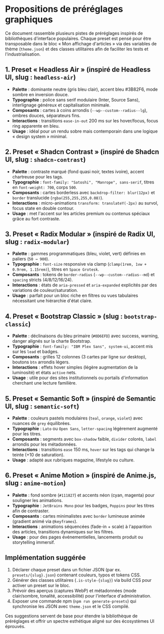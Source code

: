 # Propositions de préréglages graphiques

Ce document rassemble plusieurs pistes de préréglages inspirés de bibliothèques d'interface populaires. Chaque preset est pensé pour être transposable dans le bloc « Mon affichage d'articles » via des variables de thème (`theme.json`) et des classes utilitaires afin de faciliter les tests et l'industrialisation.

## 1. Preset « Headless Air » (inspiré de Headless UI, slug : `headless-air`)
- **Palette** : dominante neutre (gris bleu clair), accent bleu #3B82F6, mode sombre en inversion douce.
- **Typographie** : police sans serif modulaire (Inter, Source Sans), interlignage généreux et capitalisation minimale.
- **Composants** : cartes à coins arrondis (`--wp--custom--radius--lg`), ombres douces, séparateurs fins.
- **Interactions** : transitions `ease-in-out` 200 ms sur les hover/focus, focus ring apparente en bleu.
- **Usage** : idéal pour un rendu sobre mais contemporain dans une logique « design system » minimal.

## 2. Preset « Shadcn Contrast » (inspiré de Shadcn UI, slug : `shadcn-contrast`)
- **Palette** : contraste marqué (fond quasi noir, textes ivoire), accent chartreuse pour les tags.
- **Typographie** : `font-family: "Satoshi", "Manrope", sans-serif`, titres en `font-weight: 700`, corps `500`.
- **Composants** : cartes borderless avec `backdrop-filter: blur(12px)` et `border` translucide (`rgba(255,255,255,0.08)`).
- **Interactions** : micro-animations `transform: translateY(-2px)` au survol, focus state en double contour.
- **Usage** : met l'accent sur les articles premium ou contenus spéciaux grâce au fort contraste.

## 3. Preset « Radix Modular » (inspiré de Radix UI, slug : `radix-modular`)
- **Palette** : gammes programmatiques (bleu, violet, vert) définies en paliers (`50 → 900`).
- **Typographie** : `font-size` responsive via clamp (`clamp(1rem, 1vw + 0.9rem, 1.15rem)`), titres en `Space Grotesk`.
- **Composants** : tokens de `border-radius` (`--wp--custom--radius--md`) et `spacing` stricts (4/8/12/16/24).
- **Interactions** : états de `aria-pressed` et `aria-expanded` explicités par des variations de couleur/saturation.
- **Usage** : parfait pour un bloc riche en filtres ou vues tabulaires nécessitant une hiérarchie d'état claire.

## 4. Preset « Bootstrap Classic » (slug : `bootstrap-classic`)
- **Palette** : déclinaisons du bleu primaire (`#0D6EFD`) avec success, warning, danger alignés sur la charte Bootstrap.
- **Typographie** : `font-family: "IBM Plex Sans", system-ui`, accent mis sur les `lead` et badges.
- **Composants** : grilles 12 colonnes (3 cartes par ligne sur desktop), boutons `btn` arrondis légers.
- **Interactions** : effets hover simples (légère augmentation de la luminosité) et états `active` nets.
- **Usage** : utile pour des sites institutionnels ou portails d'information cherchant une lecture familière.

## 5. Preset « Semantic Soft » (inspiré de Semantic UI, slug : `semantic-soft`)
- **Palette** : couleurs pastels modulaires (`teal`, `orange`, `violet`) avec nuances de `grey` équilibrées.
- **Typographie** : `Lato` ou `Open Sans`, `letter-spacing` légèrement augmenté pour les titres.
- **Composants** : segments avec `box-shadow` faible, `divider` colorés, `label` arrondis pour les métadonnées.
- **Interactions** : transitions `ease` 150 ms, `hover` sur les tags qui change la teinte (+10 de saturation).
- **Usage** : adapté aux rubriques magazine, lifestyle ou culture.

## 6. Preset « Anime Motion » (inspiré de Anime.js, slug : `anime-motion`)
- **Palette** : fond sombre (`#111827`) et accents néon (cyan, magenta) pour souligner les animations.
- **Typographie** : `JetBrains Mono` pour les badges, `Poppins` pour les titres afin de contraster.
- **Composants** : cartes minimalistes avec `border` lumineuse animée (gradient animé via `@keyframes`).
- **Interactions** : animations séquencées (fade-in + scale) à l'apparition des articles, transitions dynamiques sur les filtres.
- **Usage** : pour des pages événementielles, lancements produit ou storytelling immersif.

## Implémentation suggérée
1. Déclarer chaque preset dans un fichier JSON (par ex. `presets/{slug}.json`) contenant couleurs, typos et tokens CSS.
2. Générer des classes utilitaires (`.is-style-{slug}`) via build CSS pour activer un preset sur le bloc.
3. Prévoir des aperçus (captures WebP) et métadonnées (mode clair/sombre, tonalité, accessibilité) pour l'interface d'administration.
4. Exposer une commande npm (`npm run generate-presets`) qui synchronise les JSON avec `theme.json` et le CSS compilé.

Ces suggestions servent de base pour étendre la bibliothèque de préréglages et offrir un spectre esthétique aligné sur des écosystèmes UI éprouvés.

